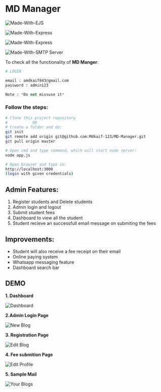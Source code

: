 
# MD Manager


![Made-With-EJS](https://img.shields.io/badge/Made_with-EJS-informational?style=for-the-badge&logo=node)

![Made-With-Express](https://img.shields.io/badge/Made_with-Express-informational?style=for-the-badge&logo=node)

![Made-With-Express](https://img.shields.io/badge/Made_with-MongoDB-informational?style=for-the-badge&logo=node)

![Made-With-SMTP Server](https://img.shields.io/badge/Made_with-SMTP-informational?style=for-the-badge&logo=node)


To check all the functionality of  **MD Manger**:
```python
# LOGIN

email : amdkaif843@gmail.com
password : admin123

Note : *Do not missuse it*
```

### Follow the steps:
```bash
# Clone this project repository
#           OR
# Create a folder and do: 
git init
git remote add origin git@github.com:Mdkaif-123/MD-Manager.git
git pull origin master

# Open cmd and type command, which will start node server:
node app.js

# Open browser and type in: 
http://localhost:3000
(login with given credentials)
```
 
## Admin Features:
1. Register students and Delete students
2. Admin login and logout
3. Submit student fees
4. Dashboard to view all the student
5. Student recieve an successfull email message on submiting the fees

## Improvements:
- Student will also receive a fee receipt on their email
- Online paying system
- Whatsapp messaging feature
- Dashboard search bar

## DEMO
**1. Dashboard**

![Dashboard](https://res.cloudinary.com/dngfmzv2g/image/upload/v1678475173/Screenshot_2023-03-11_002542_dpmino.png)

**2.Admin Login Page**

![New Blog](https://res.cloudinary.com/dngfmzv2g/image/upload/v1678475176/Screenshot_2023-03-11_002618_rqdtwq.png)

**3. Registration  Page**

![Edit Blog](https://res.cloudinary.com/dngfmzv2g/image/upload/v1678475170/Screenshot_2023-03-11_002908_mvdtgi.png)

**4. Fee submition Page**

![Edit Profile](https://res.cloudinary.com/dngfmzv2g/image/upload/v1678475175/Screenshot_2023-03-11_003039_uy7rob.png)

**5. Sample Mail**

![Your Blogs](https://res.cloudinary.com/dngfmzv2g/image/upload/v1678475173/Screenshot_2023-03-11_003520_ykdmyk.png)
